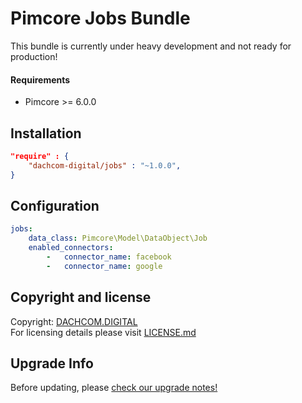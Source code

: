 # Pimcore Jobs Bundle
This bundle is currently under heavy development and not ready for production!

#### Requirements
* Pimcore >= 6.0.0

## Installation

```json
"require" : {
    "dachcom-digital/jobs" : "~1.0.0",
}
```

## Configuration 

```yaml
jobs:
    data_class: Pimcore\Model\DataObject\Job
    enabled_connectors:
        -   connector_name: facebook
        -   connector_name: google
```

## Copyright and license
Copyright: [DACHCOM.DIGITAL](http://dachcom-digital.ch)  
For licensing details please visit [LICENSE.md](LICENSE.md)  

## Upgrade Info
Before updating, please [check our upgrade notes!](UPGRADE.md)
